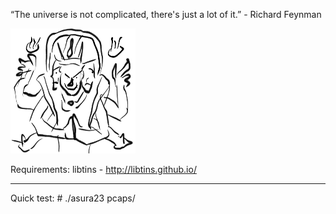 “The universe is not complicated, there's just a lot of it.”  - Richard Feynman

<img src="asura.jpeg" width=200 height=200>

Requirements: libtins - http://libtins.github.io/

<hr>
Quick test:
# ./asura23 pcaps/
